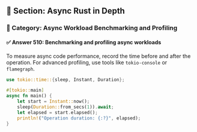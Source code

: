 ## 📘 Section: Async Rust in Depth  
### 🔹 Category: Async Workload Benchmarking and Profiling  
#### ✅ Answer 510: Benchmarking and profiling async workloads

To measure async code performance, record the time before and after the operation. For advanced profiling, use tools like `tokio-console` or `flamegraph`.

```rust
use tokio::time::{sleep, Instant, Duration};

#[tokio::main]
async fn main() {
    let start = Instant::now();
    sleep(Duration::from_secs(1)).await;
    let elapsed = start.elapsed();
    println!("Operation duration: {:?}", elapsed);
}
```

